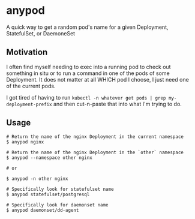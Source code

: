 # anypod

A quick way to get a random pod's name for a given Deployment, StatefulSet, or DaemoneSet 

## Motivation 

I often find myself needing to exec into a running pod to check out something in situ or 
to run a command in one of the pods of some Deployment.  It does not matter at all WHICH pod 
I choose, I just need one of the current pods.  

I got tired of having to run `kubectl -n whatever get pods | grep my-deployment-prefix` and 
then cut-n-paste that into what I'm trying to do.  


## Usage

```shell
# Return the name of the nginx Deployment in the current namespace 
$ anypod nginx

# Return the name of the nginx Deployment in the `other` namespace
$ anypod --namespace other nginx

# or 

$ anypod -n other nginx

# Specifically look for statefulset name
$ anypod statefulset/postgresql

# Specifically look for daemonset name
$ anypod daemonset/dd-agent
```
